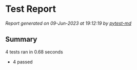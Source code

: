 # Test Report

*Report generated on 09-Jun-2023 at 19:12:19 by [pytest-md]*

[pytest-md]: https://github.com/hackebrot/pytest-md

## Summary

4 tests ran in 0.68 seconds

- 4 passed
